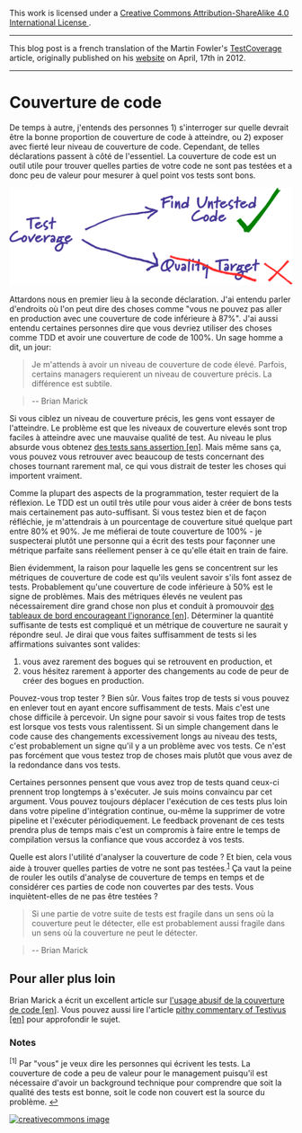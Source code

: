 This work is licensed under a [Creative Commons Attribution-ShareAlike 4.0 International License ](http://creativecommons.org/licenses/by-sa/4.0/).

----------
This blog post is a french translation of the Martin Fowler's [TestCoverage](http://martinfowler.com/bliki/TestCoverage.html) article, originally published on his [website](http://martinfowler.com/) on April, 17th in 2012.

----------

# Couverture de code

De temps à autre, j'entends des personnes 1) s'interroger sur quelle devrait être la bonne proportion de couverture de code à atteindre, ou 2) exposer avec fierté leur niveau de couverture de code. Cependant, de telles déclarations passent à côté de l'essentiel. La couverture de code est un outil utile pour trouver quelles parties de votre code ne sont pas testées et a donc peu de valeur pour mesurer à quel point vos tests sont bons.

![Test Coverage Sketch](https://raw.githubusercontent.com/Elgolfin/Blog/master/posts/assets/test-coverage-sketch.png)

Attardons nous en premier lieu à la seconde déclaration. J'ai entendu parler d'endroits où l'on peut dire des choses comme "vous ne pouvez pas aller en production avec une couverture de code inférieure à 87%". J'ai aussi entendu certaines personnes dire que vous devriez utiliser des choses comme TDD et avoir une couverture de code de 100%. Un sage homme a dit, un jour:

> Je m'attends à avoir un niveau de couverture de code élevé. Parfois, certains managers requierent un niveau de couverture précis. La différence est subtile.

>-- Brian Marick

Si vous ciblez un niveau de couverture précis, les gens vont essayer de l'atteindre. Le problème est que les niveaux de couverture elevés sont trop faciles à atteindre avec une mauvaise qualité de test. Au niveau le plus absurde vous obtenez [des tests sans assertion [en]](http://martinfowler.com/bliki/AssertionFreeTesting.html). Mais même sans ça, vous pouvez vous retrouver avec beaucoup de tests concernant des choses tournant rarement mal, ce qui vous distrait de tester les choses qui importent vraiment.

Comme la plupart des aspects de la programmation, tester requiert de la réflexion. Le TDD est un outil très utile pour vous aider à créer de bons tests mais certainement pas auto-suffisant. Si vous testez bien et de façon réfléchie, je m'attendrais à un pourcentage de couverture situé quelque part entre 80% et 90%. Je me méfierai de toute couverture de 100% - je suspecterai plutôt une personne qui a écrit des tests pour façonner une métrique parfaite sans réellement penser à ce qu'elle était en train de faire.

Bien évidemment, la raison pour laquelle les gens se concentrent sur les métriques de couverture de code est qu'ils veulent savoir s'ils font assez de tests. Probablement qu'une couverture de code inférieure à 50% est le signe de problèmes. Mais des métriques élevés ne veulent pas nécessairement dire grand chose non plus et conduit à promouvoir [des tableaux de bord encourageant l'ignorance [en]](http://blog.sriramnarayan.com/2011/04/dashboards-promote-ignorance.html). Déterminer la quantité suffisante de tests est compliqué et un métrique de couverture ne saurait y répondre seul. Je dirai que vous faites suffisamment de tests si les affirmations suivantes sont valides:

1. vous avez rarement des bogues qui se retrouvent en production, et
2. vous hésitez rarement à apporter des changements au code de peur de créer des bogues en production.

Pouvez-vous trop tester ? Bien sûr. Vous faites trop de tests si vous pouvez en enlever tout en ayant encore suffisamment de tests. Mais c'est une chose difficile à percevoir. Un signe pour savoir si vous faites trop de tests est lorsque vos tests vous ralentissent. Si un simple changement dans le code cause des changements excessivement longs au niveau des tests, c'est probablement un signe qu'il y a un problème avec vos tests. Ce n'est pas forcément que vous testez trop de choses mais plutôt que vous avez de la redondance dans vos tests.

Certaines personnes pensent que vous avez trop de tests quand ceux-ci prennent trop longtemps à s'exécuter. Je suis moins convaincu par cet argument. Vous pouvez toujours déplacer l'exécution de ces tests plus loin dans votre pipeline d'intégration continue, ou-même la supprimer de votre pipeline et l'exécuter périodiquement. Le feedback provenant de ces tests prendra plus de temps mais c'est un compromis à faire entre le temps de compilation versus la confiance que vous accordez à vos tests.

Quelle est alors l'utilité d'analyser la couverture de code ? Et bien, cela vous aide à trouver quelles parties de votre ne sont pas testées.<sup id="a1">[1](#f1)</sup> Ça vaut la peine de rouler les outils d'analyse de couverture de temps en temps et de considérer ces parties de code non couvertes par des tests. Vous inquiètent-elles de ne pas être testées ?

> Si une partie de votre suite de tests est fragile dans un sens où la couverture peut le détecter, elle est probablement aussi fragile dans un sens où la couverture ne peut le détecter.

>-- Brian Marick

## Pour aller plus loin

Brian Marick a écrit un excellent article sur [l'usage abusif de la couverture de code [en]](http://www.exampler.com/testing-com/writings/coverage.pdf). Vous pouvez aussi lire l'article [pithy commentary of Testivus [en]](http://www.developertesting.com/archives/month200705/20070504-000425.html) pour approfondir le sujet.

### Notes

<sup id="f1">[1]</sup> Par "vous" je veux dire les personnes qui écrivent les tests. 
La couverture de code a peu de valeur pour le management puisqu'il est nécessaire d'avoir un background technique pour comprendre que soit la qualité des tests est bonne, soit le code non couvert est la source du problème. [↩](#a1)

[![creativecommons image](https://i.creativecommons.org/l/by-sa/4.0/80x15.png)](http://creativecommons.org/licenses/by-sa/4.0/)